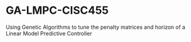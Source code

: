 # GA-LMPC-CISC455
Using Genetic Algorithms to tune the penalty matrices and horizon of a Linear Model Predictive Controller
